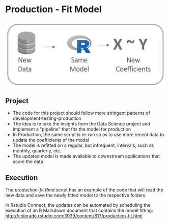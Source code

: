 Production - Fit Model
===============================

<img src="/zzz-images/model.PNG" style="display: block; margin: auto;" />

## Project

- The code for this project should follow more stringent patterns of development-testing-production 
- The idea is to take the insights form the Data Science project and implement a "pipeline" that fits the model for production
- In Production, the same script is re-run so as to use more recent data to update the coefficients of the model
- The model is refitted on a regular, but infrequent, intervals, such as monthly, quarterly, etc.
- The updated model is made available to downstream applications that score the data


## Execution

The *production-fit.Rmd* script has an example of the code that will read the new data and save the newly fitted model to the respective folders.  

In Rstudio Connect, the updates can be automated by scheduling the execution of an R Markdown document that contains the model fitting: http://colorado.rstudio.com:3939/content/817/production-fit.html